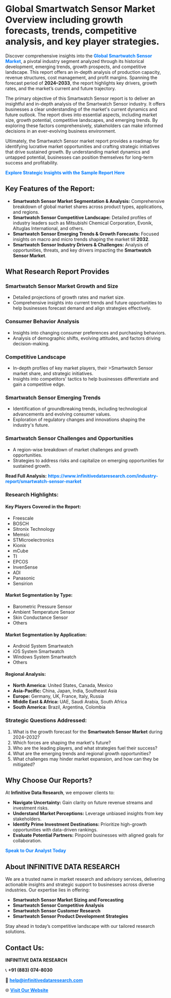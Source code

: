 <h1>Global Smartwatch Sensor Market Overview including growth forecasts, trends, competitive analysis, and key player strategies.</h1>
<p>
Discover comprehensive insights into the 
<a href="https://www.infinitivedataresearch.com/industry-report/smartwatch-sensor-market" rel="dofollow" style="color: #007BFF; text-decoration: none;"><strong>Global Smartwatch Sensor Market</strong></a>, a pivotal industry segment analyzed through its historical development, emerging trends, growth prospects, and competitive landscape. This report offers an in-depth analysis of production capacity, revenue structures, cost management, and profit margins. Spanning the forecast period of <strong>2024–2033</strong>, the report highlights key drivers, growth rates, and the market’s current and future trajectory.
</p>
<p>
The primary objective of this Smartwatch Sensor report is to deliver an insightful and in-depth analysis of the Smartwatch Sensor industry. It offers businesses a clear understanding of the market's current dynamics and future outlook. The report dives into essential aspects, including market size, growth potential, competitive landscapes, and emerging trends. By exploring these factors comprehensively, stakeholders can make informed decisions in an ever-evolving business environment.
</p>
<p>
Ultimately, the Smartwatch Sensor market report provides a roadmap for identifying lucrative market opportunities and crafting strategic initiatives that drive sustained growth. By understanding market dynamics and untapped potential, businesses can position themselves for long-term success and profitability.
</p>
<p>
<a href="https://www.infinitivedataresearch.com/request-sample/reportId=106329" style="color: #007BFF; text-decoration: none;"><strong>Explore Strategic Insights with the Sample Report Here</strong></a>
</p>

<h2>Key Features of the Report:</h2>
<ul>
<li><strong>Smartwatch Sensor Market Segmentation & Analysis:</strong> Comprehensive breakdown of global market shares across product types, applications, and regions.</li>
<li><strong>Smartwatch Sensor Competitive Landscape:</strong> Detailed profiles of industry leaders such as Mitsubishi Chemical Corporation, Evonik, Altuglas International, and others.</li>
<li><strong>Smartwatch Sensor Emerging Trends & Growth Forecasts:</strong> Focused insights on macro and micro trends shaping the market till <strong>2032</strong>.</li>
<li><strong>Smartwatch Sensor Industry Drivers & Challenges:</strong> Analysis of opportunities, threats, and key drivers impacting the <strong>Smartwatch Sensor Market</strong>.</li>
</ul>

<h2>What Research Report Provides</h2>
<h3>Smartwatch Sensor Market Growth and Size</h3>
<ul>
<li>Detailed projections of growth rates and market size.</li>
<li>Comprehensive insights into current trends and future opportunities to help businesses forecast demand and align strategies effectively.</li>
</ul>

<h3>Consumer Behavior Analysis</h3>
<ul>
<li>Insights into changing consumer preferences and purchasing behaviors.</li>
<li>Analysis of demographic shifts, evolving attitudes, and factors driving decision-making.</li>
</ul>

<h3>Competitive Landscape</h3>
<ul>
<li>In-depth profiles of key market players, their >Smartwatch Sensor market share, and strategic initiatives.</li>
<li>Insights into competitors' tactics to help businesses differentiate and gain a competitive edge.</li>
</ul>

<h3>Smartwatch Sensor Emerging Trends</h3>
<ul>
<li>Identification of groundbreaking trends, including technological advancements and evolving consumer values.</li>
<li>Exploration of regulatory changes and innovations shaping the industry's future.</li>
</ul>

<h3>Smartwatch Sensor Challenges and Opportunities</h3>
<ul>
<li>A region-wise breakdown of market challenges and growth opportunities.</li>
<li>Strategies to address risks and capitalize on emerging opportunities for sustained growth.</li>
</ul>
<p><strong>Read Full Analysis:</strong> <a href="https://www.infinitivedataresearch.com/industry-report/smartwatch-sensor-market" rel="dofollow" style="color: #007BFF; text-decoration: none;"><strong>https://www.infinitivedataresearch.com/industry-report/smartwatch-sensor-market</strong></a></p>
<h3>Research Highlights:</h3>
<h4>Key Players Covered in the Report:</h4>
<ul><li>Freescale</li><li>BOSCH</li><li>Sitronix Technology</li><li>Memsic</li><li>STMicroelectronics</li><li>Kionix</li><li>mCube</li><li>TI</li><li>EPCOS</li><li>InvenSense</li><li>ADI</li><li>Panasonic</li><li>Sensirion</li></ul>
<h4>Market Segmentation by Type:</h4>
<ul><li>Barometric Pressure Sensor</li><li>Ambient Temperature Sensor</li><li>Skin Conductance Sensor</li><li>Others</li></ul>
<h4>Market Segmentation by Application:</h4>
<ul><li>Android System Smartwatch</li><li>iOS System Smartwatch</li><li>Windows System Smartwatch</li><li>Others</li></ul>

<h4>Regional Analysis:</h4>
<ul>
<li><strong>North America:</strong> United States, Canada, Mexico</li>
<li><strong>Asia-Pacific:</strong> China, Japan, India, Southeast Asia</li>
<li><strong>Europe:</strong> Germany, UK, France, Italy, Russia</li>
<li><strong>Middle East & Africa:</strong> UAE, Saudi Arabia, South Africa</li>
<li><strong>South America:</strong> Brazil, Argentina, Colombia</li>
</ul>

<h3>Strategic Questions Addressed:</h3>
<ol>
<li>What is the growth forecast for the <strong>Smartwatch Sensor Market</strong> during 2024–2032?</li>
<li>Which forces are shaping the market's future?</li>
<li>Who are the leading players, and what strategies fuel their success?</li>
<li>What are the emerging trends and regional growth opportunities?</li>
<li>What challenges may hinder market expansion, and how can they be mitigated?</li>
</ol>

<h2>Why Choose Our Reports?</h2>
<p>At <strong>Infinitive Data Research</strong>, we empower clients to:</p>
<ul>
<li><strong>Navigate Uncertainty:</strong> Gain clarity on future revenue streams and investment risks.</li>
<li><strong>Understand Market Perceptions:</strong> Leverage unbiased insights from key stakeholders.</li>
<li><strong>Identify Prime Investment Destinations:</strong> Prioritize high-growth opportunities with data-driven rankings.</li>
<li><strong>Evaluate Potential Partners:</strong> Pinpoint businesses with aligned goals for collaboration.</li>
</ul>
<p><a href="https://www.infinitivedataresearch.com/industry-report/smartwatch-sensor-market" rel="dofollow" style="color: #007BFF; text-decoration: none;"><strong>Speak to Our Analyst Today</strong></a></p>

<h2>About INFINITIVE DATA RESEARCH</h2>
<p>We are a trusted name in market research and advisory services, delivering actionable insights and strategic support to businesses across diverse industries. Our expertise lies in offering:</p>
<ul>
<li><strong>Smartwatch Sensor Market Sizing and Forecasting</strong></li>
<li><strong>Smartwatch Sensor Competitive Analysis</strong></li>
<li><strong>Smartwatch Sensor Customer Research</strong></li>
<li><strong>Smartwatch Sensor Product Development Strategies</strong></li>
</ul>
<p>Stay ahead in today’s competitive landscape with our tailored research solutions.</p>

<h2>Contact Us:</h2>
<p><strong>INFINITIVE DATA RESEARCH</strong></p>
<p>📞 <strong>+91 (883) 074-8030</strong></p>
<p>📧 <strong><a href="mailto:help@infinitivedataresearch.com" style="color: #007BFF;">help@infinitivedataresearch.com</a></strong></p>
<p>🌐 <strong><a href="https://www.infinitivedataresearch.com" rel="dofollow" style="color: #007BFF;">Visit Our Website</a></strong></p>